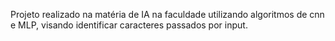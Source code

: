 Projeto realizado na matéria de IA na faculdade utilizando algoritmos de cnn e MLP, visando identificar caracteres passados por input.